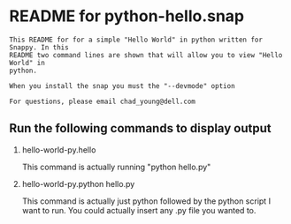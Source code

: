 [//]: # (Created on: August 17, 2017)
[//]: # (Author: Chad Young)
[//]: # (Contact: chad.young@dell.com)


# README for python-hello.snap

	This README for for a simple "Hello World" in python written for Snappy. In this  
	README two command lines are shown that will allow you to view "Hello World" in
	python.

	When you install the snap you must the "--devmode" option

	For questions, please email chad_young@dell.com

## Run the following commands to display output


1. hello-world-py.hello

	This command is actually running "python hello.py"

2. hello-world-py.python hello.py

	This command is actually just python followed by the python script I want to run. You could
	actually insert any .py file you wanted to.
